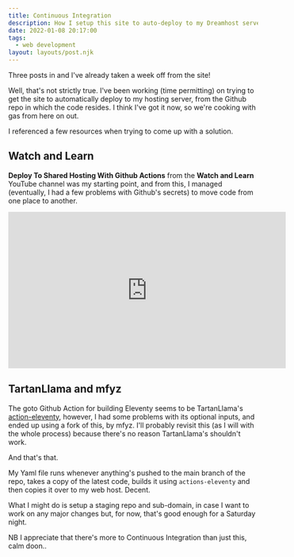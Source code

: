 ```yaml
---
title: Continuous Integration
description: How I setup this site to auto-deploy to my Dreamhost server
date: 2022-01-08 20:17:00
tags:
  - web development
layout: layouts/post.njk
---
```


Three posts in and I've already taken a week off from the site!

Well, that's not strictly true. I've been working (time permitting) on trying to get the site to automatically deploy to my hosting server, from the Github repo in which the code resides. I think I've got it now, so we're cooking with gas from here on out.

I referenced a few resources when trying to come up with a solution.

## Watch and Learn

**Deploy To Shared Hosting With Github Actions** from the **Watch and Learn** YouTube channel was my starting point, and from this, I managed (eventually, I had a few problems with Github's secrets) to move code from one place to another.

<iframe width="560" height="315" src="https://www.youtube.com/embed/UNWIXYSZfZY" title="YouTube video player" frameborder="0" allow="accelerometer; autoplay; clipboard-write; encrypted-media; gyroscope; picture-in-picture" allowfullscreen></iframe>

## TartanLlama and mfyz

The goto Github Action for building Eleventy seems to be TartanLlama's [action-eleventy](https://github.com/TartanLlama/actions-eleventy), however, I had some problems with its optional inputs, and ended up using a fork of this, by mfyz. I'll probably revisit this (as I will with the whole process) because there's no reason TartanLlama's shouldn't work.

And that's that.

My Yaml file runs whenever anything's pushed to the main branch of the repo, takes a copy of the latest code, builds it using `actions-eleventy` and then copies it over to my web host. Decent.

What I might do is setup a staging repo and sub-domain, in case I want to work on any major changes but, for now, that's good enough for a Saturday night.

NB I appreciate that there's more to Continuous Integration than just this, calm doon..
